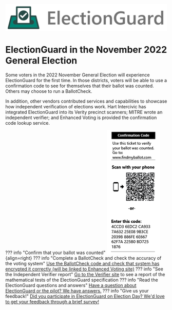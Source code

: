 ![Microsoft Democracy Forward Program: ElectionGuard][election-guard-banner]

# ElectionGuard in the November 2022 General Election

Some voters in the 2022 November General Election will experience ElectionGuard for the first time.  In those districts, voters will be able to use a confirmation code to see for themselves that their ballot was counted.  Others may choose to run a BallotCheck. 

In addition, other vendors contributed services and capabilities to showcase how independent verification of elections work. Hart Intercivic has integrated ElectionGuard into its Verity precinct scanners; MITRE wrote an independent verifier; and Enhanced Voting is provided the confirmation code lookup service.

??? info "Confirm that your ballot was counted"
    ![sample confirmation code](images/1confirmationcode.png){align=right}
??? info "Complete a BallotCheck and check the accuracy of the voting system"
    [Use the BallotCheck code and check that system has encrypted it correctly (will be linked to Enhanced Voting site)](https://egvote.us/cc/id22)
??? info "See the Independent Verifier report"
    [Go to the Verifier site](https://egvote.us/cc/id22) to see a report of the mathematical tests of the ElectionGuard specification
??? info "Read the ElectionGuard questions and answers"
    [Have a question about ElectionGuard or the pilot? We have answers.](https://www.google.com)
??? info "Give us your feedback!"
    [Did you participate in ElectionGuard on Election Day? We'd love to get your feedback through a brief survey!](https://uncc.qualtrics.com/jfe/form/SV_9GBhXQUbVGBjpzw)

<!-- Links -->
[election-guard-banner]: /images/electionguard-banner.svg "ElectionGuard banner"
